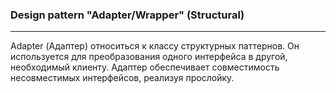 ### Design pattern "Adapter/Wrapper" (Structural)

-----
Adapter (Адаптер) относиться к классу структурных паттернов. Он используется для преобразования одного интерфейса в другой, необходимый клиенту. Адаптер обеспечивает совместимость несовместимых интерфейсов, реализуя прослойку.